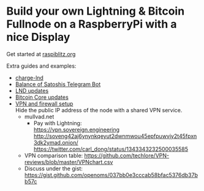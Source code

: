 # Build your own Lightning & Bitcoin Fullnode on a RaspberryPi with a nice Display

Get started at [raspiblitz.org](https://raspiblitz.org/)

Extra guides and examples:

* [charge-lnd](raspiblitz/charge-lnd.md)
* [Balance of Satoshis Telegram Bot](raspiblitz/bos.md)
* [LND updates](raspiblitz/lnd.updates.md)
* [Bitcoin Core updates](https://openoms.github.io/bitcoin-tutorials/raspiblitz.updates/#bitcoin-core-updates)
* [VPN and firewall setup](https://gist.github.com/openoms/037bb0e3cccab58bfac5376db37bb57c)  
Hide the public IP address of the node with a shared VPN service.  
   * mullvad.net
        * Pay with Lightning:  
        https://vpn.sovereign.engineering
        http://soveng42aj6ynynkqeyut2dwnmwou45epfpuwvjy2t45fpxn3dk2ymad.onion/
        https://twitter.com/carl_dong/status/1343343232500035585
    * VPN comparison table: <https://github.com/techlore/VPN-reviews/blob/master/VPNchart.csv>
    * Discuss under the gist: <https://gist.github.com/openoms/037bb0e3cccab58bfac5376db37bb57c>